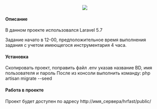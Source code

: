 <p align="center"><img src="https://laravel.com/assets/img/components/logo-laravel.svg"></p>
<h4>Описание</h4>
<p>В данном проекте использовался Laravel 5.7</p>
<p>Задание начато в 12-00, предположительное время выполнения задания с учетом имеющегося инструментария 4 часа.</p>
<h4>Установка</h4>
<p>
Скопировать проект, поправить файл .env указав название BD, имя пользователя и пароль
После из консоли выполнить команду:
php artisan migrate --seed
</p>
<h4>Работа в проекте</h4>
<p>
Проект будет доступен по адресу http://имя_сервера/hrfast/public/
</p>